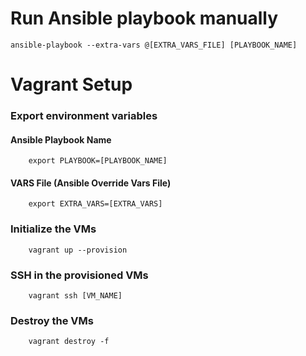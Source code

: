 # Run Ansible playbook manually
```
ansible-playbook --extra-vars @[EXTRA_VARS_FILE] [PLAYBOOK_NAME]
```

# Vagrant Setup
### Export environment variables
#### Ansible Playbook Name
```
    export PLAYBOOK=[PLAYBOOK_NAME]
```
#### VARS File (Ansible Override Vars File)
```
    export EXTRA_VARS=[EXTRA_VARS]
```
### Initialize the VMs
```
    vagrant up --provision 
```
### SSH in the provisioned VMs
```
    vagrant ssh [VM_NAME]
```
### Destroy the VMs
```
    vagrant destroy -f 
```
